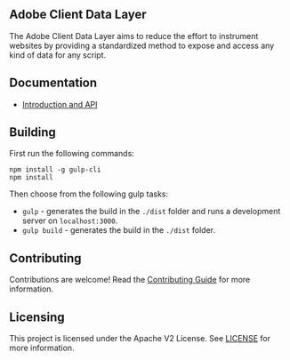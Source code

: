 ## Adobe Client Data Layer

The Adobe Client Data Layer aims to reduce the effort to instrument websites by providing a standardized method to expose and access any kind of data for any script.

## Documentation

* [Introduction and API](https://github.com/adobe/adobe-client-data-layer/wiki)

## Building

First run the following commands:
```
npm install -g gulp-cli
npm install
```   
 
Then choose from the following gulp tasks:
* `gulp` - generates the build in the `./dist` folder and runs a development server on `localhost:3000`.
* `gulp build` - generates the build in the `./dist` folder.

## Contributing

Contributions are welcome! Read the [Contributing Guide](./.github/CONTRIBUTING.md) for more information.

## Licensing

This project is licensed under the Apache V2 License. See [LICENSE](LICENSE) for more information.
